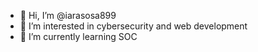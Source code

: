- 👋 Hi, I’m @iarasosa899
- 👀 I’m interested in cybersecurity and web development
- 🌱 I’m currently learning SOC

<!---
iarasosa899/iarasosa899 is a ✨ special ✨ repository because its `README.md` (this file) appears on your GitHub profile.
You can click the Preview link to take a look at your changes.
--->

